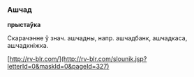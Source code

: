 ### Ашчад
**прыстаўка**

Скарачэнне ў знач. ашчадны, напр. ашчадбанк, ашчадкаса, ашчадкніжка.

<a rel="author">[http://rv-blr.com/](http://rv-blr.com/slounik.jsp?letterId=0&maskId=0&pageId=327)</a>
